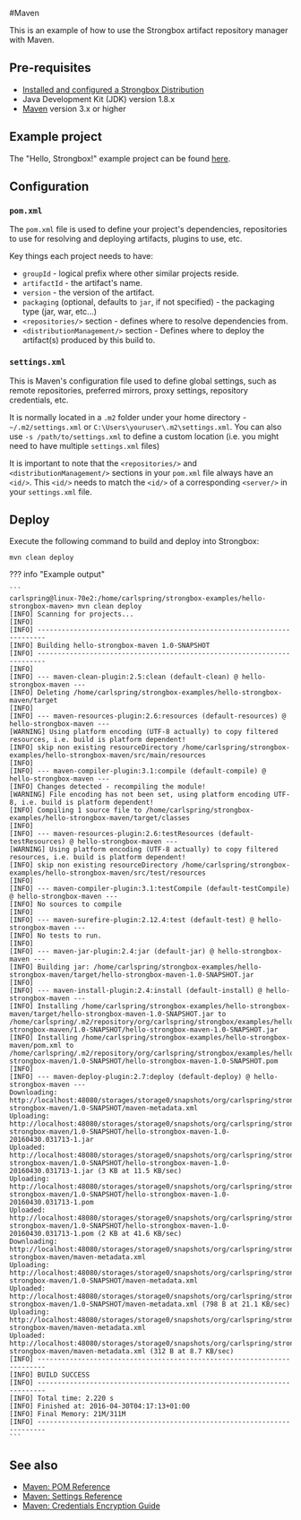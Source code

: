 #Maven

This is an example of how to use the Strongbox artifact repository manager with Maven.

## Pre-requisites

* [Installed and configured a Strongbox Distribution](../getting-started.md)
* Java Development Kit (JDK) version 1.8.x
* [Maven](http://maven.apache.org/) version 3.x or higher

## Example project

The "Hello, Strongbox!" example project can be found [here][hello-strongbox-maven].

## Configuration

### `pom.xml`

The `pom.xml` file is used to define your project's dependencies, repositories to use for resolving and deploying 
artifacts, plugins to use, etc.

Key things each project needs to have:

* `groupId` - logical prefix where other similar projects reside.
* `artifactId` - the artifact's name.
* `version` - the version of the artifact.
* `packaging` (optional, defaults to `jar`, if not specified) - the packaging type (jar, war, etc...)
* `<repositories/>` section - defines where to resolve dependencies from.
* `<distributionManagement/>` section - Defines where to deploy the artifact(s) produced by this build to.

### `settings.xml`

This is Maven's configuration file used to define global settings, such as remote repositories, 
preferred mirrors, proxy settings, repository credentials, etc.

It is normally located in a `.m2` folder under your home directory - `~/.m2/settings.xml` or `C:\Users\youruser\.m2\settings.xml`.
You can also use `-s /path/to/settings.xml` to define a custom location (i.e. you might need to have multiple `settings.xml` files)

It is important to note that the `<repositories/>` and `<distributionManagement/>` sections in your `pom.xml` file always have an `<id/>`. 
This `<id/>` needs to match the `<id/>` of a corresponding `<server/>` in your `settings.xml` file.

## Deploy

Execute the following command to build and deploy into Strongbox:

    mvn clean deploy

??? info "Example output"

    ```
    carlspring@linux-70e2:/home/carlspring/strongbox-examples/hello-strongbox-maven> mvn clean deploy
    [INFO] Scanning for projects...
    [INFO]                                                                         
    [INFO] ------------------------------------------------------------------------
    [INFO] Building hello-strongbox-maven 1.0-SNAPSHOT
    [INFO] ------------------------------------------------------------------------
    [INFO] 
    [INFO] --- maven-clean-plugin:2.5:clean (default-clean) @ hello-strongbox-maven ---
    [INFO] Deleting /home/carlspring/strongbox-examples/hello-strongbox-maven/target
    [INFO] 
    [INFO] --- maven-resources-plugin:2.6:resources (default-resources) @ hello-strongbox-maven ---
    [WARNING] Using platform encoding (UTF-8 actually) to copy filtered resources, i.e. build is platform dependent!
    [INFO] skip non existing resourceDirectory /home/carlspring/strongbox-examples/hello-strongbox-maven/src/main/resources
    [INFO] 
    [INFO] --- maven-compiler-plugin:3.1:compile (default-compile) @ hello-strongbox-maven ---
    [INFO] Changes detected - recompiling the module!
    [WARNING] File encoding has not been set, using platform encoding UTF-8, i.e. build is platform dependent!
    [INFO] Compiling 1 source file to /home/carlspring/strongbox-examples/hello-strongbox-maven/target/classes
    [INFO] 
    [INFO] --- maven-resources-plugin:2.6:testResources (default-testResources) @ hello-strongbox-maven ---
    [WARNING] Using platform encoding (UTF-8 actually) to copy filtered resources, i.e. build is platform dependent!
    [INFO] skip non existing resourceDirectory /home/carlspring/strongbox-examples/hello-strongbox-maven/src/test/resources
    [INFO] 
    [INFO] --- maven-compiler-plugin:3.1:testCompile (default-testCompile) @ hello-strongbox-maven ---
    [INFO] No sources to compile
    [INFO] 
    [INFO] --- maven-surefire-plugin:2.12.4:test (default-test) @ hello-strongbox-maven ---
    [INFO] No tests to run.
    [INFO] 
    [INFO] --- maven-jar-plugin:2.4:jar (default-jar) @ hello-strongbox-maven ---
    [INFO] Building jar: /home/carlspring/strongbox-examples/hello-strongbox-maven/target/hello-strongbox-maven-1.0-SNAPSHOT.jar
    [INFO] 
    [INFO] --- maven-install-plugin:2.4:install (default-install) @ hello-strongbox-maven ---
    [INFO] Installing /home/carlspring/strongbox-examples/hello-strongbox-maven/target/hello-strongbox-maven-1.0-SNAPSHOT.jar to /home/carlspring/.m2/repository/org/carlspring/strongbox/examples/hello-strongbox-maven/1.0-SNAPSHOT/hello-strongbox-maven-1.0-SNAPSHOT.jar
    [INFO] Installing /home/carlspring/strongbox-examples/hello-strongbox-maven/pom.xml to /home/carlspring/.m2/repository/org/carlspring/strongbox/examples/hello-strongbox-maven/1.0-SNAPSHOT/hello-strongbox-maven-1.0-SNAPSHOT.pom
    [INFO] 
    [INFO] --- maven-deploy-plugin:2.7:deploy (default-deploy) @ hello-strongbox-maven ---
    Downloading: http://localhost:48080/storages/storage0/snapshots/org/carlspring/strongbox/examples/hello-strongbox-maven/1.0-SNAPSHOT/maven-metadata.xml
    Uploading: http://localhost:48080/storages/storage0/snapshots/org/carlspring/strongbox/examples/hello-strongbox-maven/1.0-SNAPSHOT/hello-strongbox-maven-1.0-20160430.031713-1.jar
    Uploaded: http://localhost:48080/storages/storage0/snapshots/org/carlspring/strongbox/examples/hello-strongbox-maven/1.0-SNAPSHOT/hello-strongbox-maven-1.0-20160430.031713-1.jar (3 KB at 11.5 KB/sec)
    Uploading: http://localhost:48080/storages/storage0/snapshots/org/carlspring/strongbox/examples/hello-strongbox-maven/1.0-SNAPSHOT/hello-strongbox-maven-1.0-20160430.031713-1.pom
    Uploaded: http://localhost:48080/storages/storage0/snapshots/org/carlspring/strongbox/examples/hello-strongbox-maven/1.0-SNAPSHOT/hello-strongbox-maven-1.0-20160430.031713-1.pom (2 KB at 41.6 KB/sec)
    Downloading: http://localhost:48080/storages/storage0/snapshots/org/carlspring/strongbox/examples/hello-strongbox-maven/maven-metadata.xml
    Uploading: http://localhost:48080/storages/storage0/snapshots/org/carlspring/strongbox/examples/hello-strongbox-maven/1.0-SNAPSHOT/maven-metadata.xml
    Uploaded: http://localhost:48080/storages/storage0/snapshots/org/carlspring/strongbox/examples/hello-strongbox-maven/1.0-SNAPSHOT/maven-metadata.xml (798 B at 21.1 KB/sec)
    Uploading: http://localhost:48080/storages/storage0/snapshots/org/carlspring/strongbox/examples/hello-strongbox-maven/maven-metadata.xml
    Uploaded: http://localhost:48080/storages/storage0/snapshots/org/carlspring/strongbox/examples/hello-strongbox-maven/maven-metadata.xml (312 B at 8.7 KB/sec)
    [INFO] ------------------------------------------------------------------------
    [INFO] BUILD SUCCESS
    [INFO] ------------------------------------------------------------------------
    [INFO] Total time: 2.220 s
    [INFO] Finished at: 2016-04-30T04:17:13+01:00
    [INFO] Final Memory: 21M/311M
    [INFO] ------------------------------------------------------------------------
    ```

## See also

* [Maven: POM Reference](https://maven.apache.org/pom.html)
* [Maven: Settings Reference](https://maven.apache.org/settings.html)
* [Maven: Credentials Encryption Guide](https://maven.apache.org/guides/mini/guide-encryption.html)


[hello-strongbox-maven]: https://github.com/strongbox/strongbox-examples/tree/master/hello-strongbox-maven
